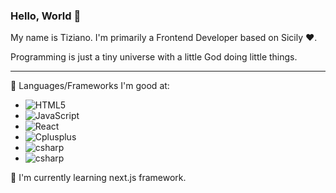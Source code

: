 ### Hello, World 👋

My name is Tiziano. I'm primarily a Frontend Developer based on Sicily ❤️. 

Programming is just a tiny universe with a little God doing little things.
<hr>

🔭 Languages/Frameworks I'm good at:
- ![HTML5](https://img.shields.io/badge/-HTML5-E34F26?style=flat-square&logo=html5&logoColor=white)
- ![JavaScript](https://img.shields.io/badge/-JavaScript-black?style=flat-square&logo=javascript)
- ![React](https://img.shields.io/badge/-React-61DBFB?style=flat-square&logo=react&logoColor=white)
- ![Cplusplus](https://img.shields.io/badge/-C++-00599C?style=flat-square&logo=cplusplus&logoColor=white)
- ![csharp](https://img.shields.io/badge/-C%20Sharp-280068?style=flat-square&logo=csharp&logoColor=white)
- ![csharp](https://img.shields.io/badge/-Java-white?style=flat-square&logo=java&logoColor=0074BD)

🌱 I'm currently learning next.js framework.

<!--
**Tirzo01/Tirzo01** is a ✨ _special_ ✨ repository because its `README.md` (this file) appears on your GitHub profile.

Here are some ideas to get you started:

- 🔭 I’m currently working on ...
- 🌱 I’m currently learning ...
- 👯 I’m looking to collaborate on ...
- 🤔 I’m looking for help with ...
- 💬 Ask me about ...
- 📫 How to reach me: ...
- 😄 Pronouns: ...
- ⚡ Fun fact: ...
-->
